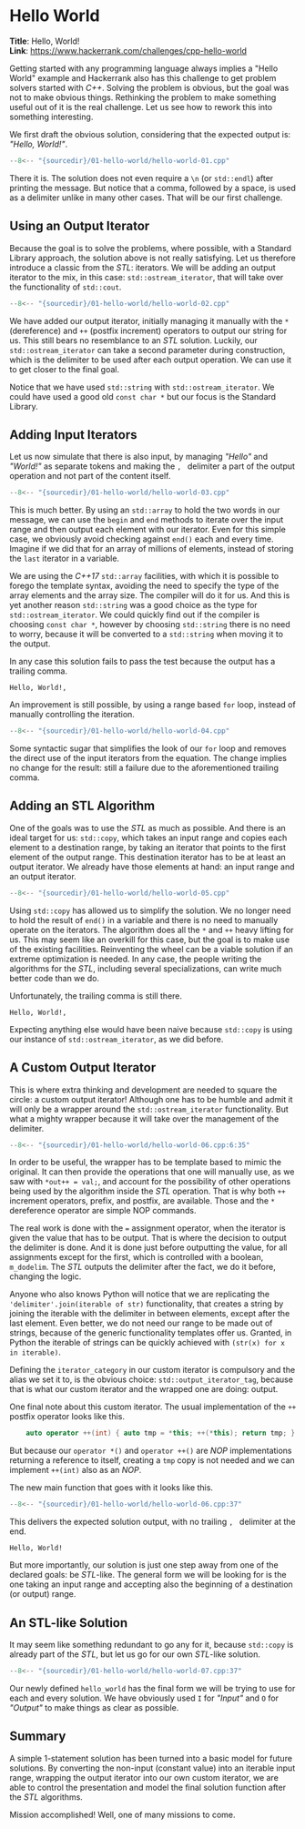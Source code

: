 # Hello World

**Title**: Hello, World!\
**Link**: <https://www.hackerrank.com/challenges/cpp-hello-world> 

Getting started with any programming language always implies a "Hello World" example and Hackerrank also has this challenge to get problem solvers started with *C++*. Solving the problem is obvious, but the goal was not to make obvious things. Rethinking the problem to make something useful out of it is the real challenge. Let us see how to rework this into something interesting.

We first draft the obvious solution, considering that the expected output is: *"Hello, World!"*.

```cpp title
--8<-- "{sourcedir}/01-hello-world/hello-world-01.cpp"
```

There it is. The solution does not even require a `\n` (or `std::endl`) after printing the message. But notice that a comma, followed by a space, is used as a delimiter unlike in many other cases. That will be our first challenge.

## Using an Output Iterator

Because the goal is to solve the problems, where possible, with a Standard Library approach, the solution above is not really satisfying. Let us therefore introduce a classic from the *STL*: iterators. We will be adding an output iterator to the mix, in this case: `std::ostream_iterator`, that will take over the functionality of `std::cout`.

```cpp title
--8<-- "{sourcedir}/01-hello-world/hello-world-02.cpp"
```

We have added our output iterator, initially managing it manually with the `*` (dereference) and `++` (postfix increment) operators to output our string for us. This still bears no resemblance to an *STL* solution. Luckily, our `std::ostream_iterator` can take a second parameter during construction, which is the delimiter to be used after each output operation. We can use it to get closer to the final goal.

Notice that we have used `std::string` with `std::ostream_iterator`. We could have used a good old `const char *` but our focus is the Standard Library.

## Adding Input Iterators

Let us now simulate that there is also input, by managing *"Hello"* and *"World!"* as separate tokens and making the `, ` delimiter a part of the output operation and not part of the content itself.

```cpp title
--8<-- "{sourcedir}/01-hello-world/hello-world-03.cpp"
```

This is much better. By using an `std::array` to hold the two words in our message, we can use the `begin` and `end` methods to iterate over the input range and then output each element with our iterator. Even for this simple case, we obviously avoid checking against `end()` each and every time. Imagine if we did that for an array of millions of elements, instead of storing the `last` iterator in a variable.

We are using the *C++17* `std::array` facilities, with which it is possible to forego the template syntax, avoiding the need to specify the type of the array elements and the array size. The compiler will do it for us. And this is yet another reason `std::string` was a good choice as the type for `std::ostream_iterator`. We could quickly find out if the compiler is choosing `const char *`, however by choosing `std::string` there is no need to worry, because it will be converted to a `std::string` when moving it to the output.

In any case this solution fails to pass the test because the output has a trailing comma.

```
Hello, World!,
```

An improvement is still possible, by using a range based `for` loop, instead of manually controlling the iteration.

```cpp title
--8<-- "{sourcedir}/01-hello-world/hello-world-04.cpp"
```

Some syntactic sugar that simplifies the look of our `for` loop and removes the direct use of the input iterators from the equation. The change implies no change for the result: still a failure due to the aforementioned trailing comma.

## Adding an STL Algorithm

One of the goals was to use the *STL* as much as possible. And there is an ideal target for us: `std::copy`, which takes an input range and copies each element to a destination range, by taking an iterator that points to the first element of the output range. This destination iterator has to be at least an output iterator. We already have those elements at hand: an input range and an output iterator.

```cpp title
--8<-- "{sourcedir}/01-hello-world/hello-world-05.cpp"
```

Using `std::copy` has allowed us to simplify the solution. We no longer need to hold the result of `end()` in a variable and there is no need to manually operate on the iterators. The algorithm does all the `*` and `++` heavy lifting for us. This may seem like an overkill for this case, but the goal is to make use of the existing facilities. Reinventing the wheel can be a viable solution if an extreme optimization is needed. In any case, the people writing the algorithms for the *STL*, including several specializations, can write much better code than we do.

Unfortunately, the trailing comma is still there.

```
Hello, World!,
```

Expecting anything else would have been naive because `std::copy` is using our instance of `std::ostream_iterator`, as we did before.

## A Custom Output Iterator

This is where extra thinking and development are needed to square the circle: a custom output iterator! Although one has to be humble and admit it will only be a wrapper around the `std::ostream_iterator` functionality. But what a mighty wrapper because it will take over the management of the delimiter.

```cpp title
--8<-- "{sourcedir}/01-hello-world/hello-world-06.cpp:6:35"
```

In order to be useful, the wrapper has to be template based to mimic the original. It can then provide the operations that one will manually use, as we saw with `*out++ = val;`, and account for the possibility of other operations being used by the algorithm inside the *STL* operation. That is why both `++` increment operators, prefix, and postfix, are available. Those and the `*` dereference operator are simple NOP commands.

The real work is done with the `=` assignment operator, when the iterator is given the value that has to be output. That is where the decision to output the delimiter is done. And it is done just before outputting the value, for all assignments except for the first, which is controlled with a boolean, `m_dodelim`. The *STL* outputs the delimiter after the fact, we do it before, changing the logic.

Anyone who also knows Python will notice that we are replicating the `'delimiter'.join(iterable of str)` functionality, that creates a string by joining the iterable with the delimiter in between elements, except after the last element. Even better, we do not need our range to be made out of strings, because of the generic functionality templates offer us. Granted, in Python the iterable of strings can be quickly achieved with `(str(x) for x in iterable)`.

Defining the `iterator_category` in our custom iterator is compulsory and the alias we set it to, is the obvious choice: `std::output_iterator_tag`, because that is what our custom iterator and the wrapped one are doing: output.

One final note about this custom iterator. The usual implementation of the `++` postfix operator looks like this.

```cpp
    auto operator ++(int) { auto tmp = *this; ++(*this); return tmp; }
```

But because our `operator *()` and `operator ++()` are *NOP* implementations returning a reference to itself, creating a `tmp` copy is not needed and we can implement `++(int)` also as an *NOP*.

The new main function that goes with it looks like this.

```cpp title
--8<-- "{sourcedir}/01-hello-world/hello-world-06.cpp:37"
```

This delivers the expected solution output, with no trailing `, ` delimiter at the end.

```
Hello, World!
```

But more importantly, our solution is just one step away from one of the declared goals: be *STL*-like. The general form we will be looking for is the one taking an input range and accepting also the beginning of a destination (or output) range.

## An STL-like Solution

It may seem like something redundant to go any for it, because `std::copy` is already part of the *STL*, but let us go for our own *STL*-like solution.

```cpp title
--8<-- "{sourcedir}/01-hello-world/hello-world-07.cpp:37"
```

Our newly defined `hello_world` has the final form we will be trying to use for each and every solution. We have obviously used `I` for *"Input"* and `O` for *"Output"* to make things as clear as possible.

## Summary

A simple 1-statement solution has been turned into a basic model for future solutions. By converting the non-input (constant value) into an iterable input range, wrapping the output iterator into our own custom iterator, we are able to control the presentation and model the final solution function after the *STL* algorithms.

Mission accomplished! Well, one of many missions to come.
